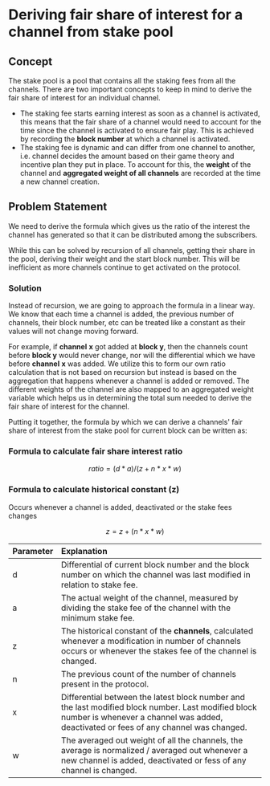 # Deriving fair share of interest for a channel from stake pool

## Concept

The stake pool is a pool that contains all the staking fees from all the channels. There are two important concepts to keep in mind to derive the fair share of interest for an individual channel.

* The staking fee starts earning interest as soon as a channel is activated, this means that the fair share of a channel would need to account for the time since the channel is activated to ensure fair play. This is achieved by recording the **block number** at which a channel is activated.
* The staking fee is dynamic and can differ from one channel to another, i.e. channel decides the amount based on their game theory and incentive plan they put in place. To account for this, the **weight** of the channel and **aggregated weight of all channels** are recorded at the time a new channel creation.

## Problem Statement

We need to derive the formula which gives us the ratio of the interest the channel has generated so that it can be distributed among the subscribers. 

While this can be solved by recursion of all channels, getting their share in the pool, deriving their weight  and the start block number. This will be inefficient as more channels continue to get activated on the protocol. 

### Solution

Instead of recursion, we are going to approach the formula in a linear way. We know that each time a channel is added, the previous number of channels, their block number, etc can be treated like a constant as their values will not change moving forward. 

For example, if **channel** **x** got added at **block y**, then the channels count before **block y** would never change, nor will the differential which we have before **channel** **x** was added. We utilize this to form our own ratio calculation that is not based on recursion but instead is based on the aggregation that happens whenever a channel is added or removed. The different weights of the channel are also mapped to an aggregated weight variable which helps us in determining the total sum needed to derive the fair share of interest for the channel.

Putting it together, the formula by which we can derive a channels' fair share of interest from the stake pool for current block can be written as:

### Formula to calculate fair share interest ratio

$$
ratio = (d * a) / (z + n * x  *w)
$$

### Formula to calculate historical constant \(z\) 

Occurs whenever a channel is added, deactivated or the stake fees changes

$$
z = z + (n * x  * w)
$$

| Parameter | Explanation |
| :--- | :--- |
| d | Differential of current block number and the block number on which the channel was last modified in relation to stake fee. |
| a | The actual weight of the channel, measured by dividing the stake fee of the channel with the minimum stake fee. |
| z | The historical constant of the **channels**, calculated whenever a modification in number of channels occurs or whenever  the stakes fee of the channel is changed. |
| n | The previous count of the number of channels present in the protocol. |
| x | Differential between the latest block number and the last modified block number. Last modified block number is whenever a channel was added, deactivated or fees of any channel was changed. |
| w | The averaged out weight of all the channels, the average is normalized / averaged out whenever a new channel is added, deactivated or fess of any channel is changed. |

